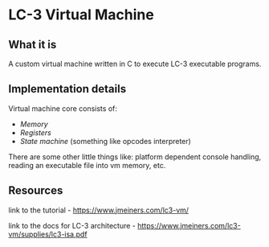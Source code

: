 # LC-3 Virtual Machine

## What it is

A custom virtual machine written in C to execute LC-3 executable programs.

## Implementation details

Virtual machine core consists of:
- *Memory*
- *Registers*
- *State machine* (something like opcodes interpreter)

There are some other little things like: platform dependent console handling, reading an executable file into vm memory, etc.

## Resources 

link to the tutorial - https://www.jmeiners.com/lc3-vm/

link to the docs for LC-3 architecture - https://www.jmeiners.com/lc3-vm/supplies/lc3-isa.pdf